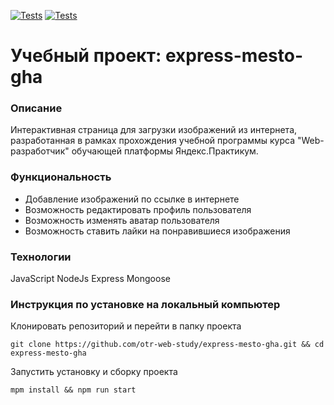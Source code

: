 [![Tests](https://github.com/otr-web-study/express-mesto-gha/actions/workflows/tests-13-sprint.yml/badge.svg)](https://github.com/otr-web-study/express-mesto-gha/actions/workflows/tests-13-sprint.yml) [![Tests](https://github.com/otr-web-study/express-mesto-gha/actions/workflows/tests-14-sprint.yml/badge.svg)](https://github.com/otr-web-study/express-mesto-gha/actions/workflows/tests-14-sprint.yml)
# Учебный проект: express-mesto-gha

### Описание
Интерактивная страница для загрузки изображений из интернета, 
разработанная в рамках прохождения учебной программы курса
"Web-разработчик" обучающей платформы Яндекс.Практикум.
### Функциональность
<!-- * Аутентификация по api -->
* Добавление изображений по ссылке в интернете
* Возможность редактировать профиль пользователя
* Возможность изменять аватар пользователя
* Возможность ставить лайки на понравившиеся изображения
### Технологии
JavaScript
NodeJs
Express
Mongoose
### Инструкция по установке на локальный компьютер
Клонировать репозиторий и перейти в папку проекта
```
git clone https://github.com/otr-web-study/express-mesto-gha.git && cd express-mesto-gha
```
Запустить установку и сборку проекта
```
mpm install && npm run start
